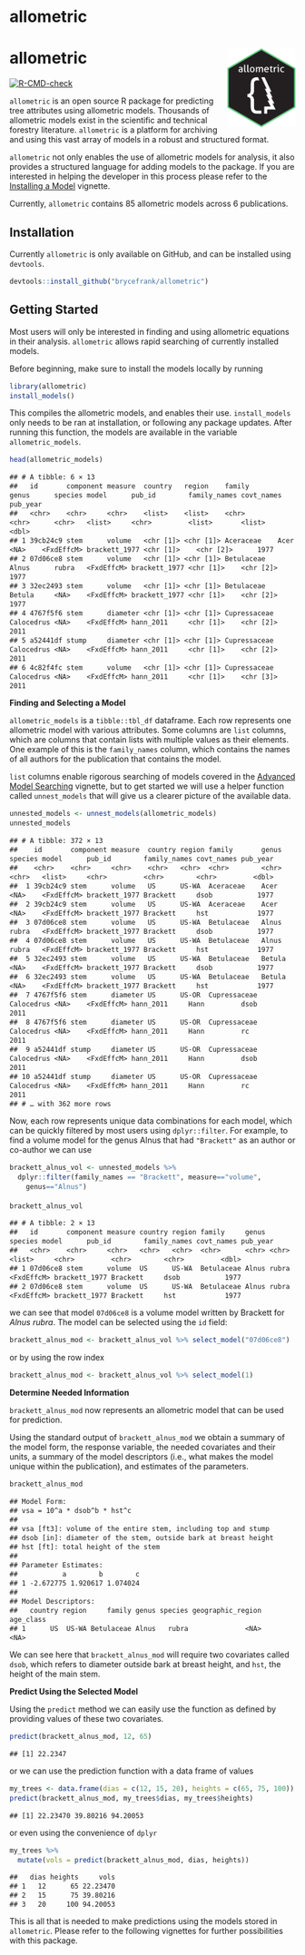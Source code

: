 allometric
================

# allometric <img src='man/figures/logo.png' align="right" height="139" /></a>

<!-- badges: start -->

[![R-CMD-check](https://github.com/brycefrank/allometric/actions/workflows/check-standard.yaml/badge.svg)](https://github.com/brycefrank/allometric/actions/workflows/check-standard.yaml)
<!-- badges: end -->

`allometric` is an open source R package for predicting tree attributes
using allometric models. Thousands of allometric models exist in the
scientific and technical forestry literature. `allometric` is a platform
for archiving and using this vast array of models in a robust and
structured format.

`allometric` not only enables the use of allometric models for analysis,
it also provides a structured language for adding models to the package.
If you are interested in helping the developer in this process please
refer to the [Installing a
Model](https://brycefrank.com/allometric/articles/installing_a_model.html)
vignette.

Currently, `allometric` contains 85 allometric models across 6
publications.

## Installation

Currently `allometric` is only available on GitHub, and can be installed
using `devtools`.

``` r
devtools::install_github("brycefrank/allometric")
```

## Getting Started

Most users will only be interested in finding and using allometric
equations in their analysis. `allometric` allows rapid searching of
currently installed models.

Before beginning, make sure to install the models locally by running

``` r
library(allometric)
install_models()
```

This compiles the allometric models, and enables their use.
`install_models` only needs to be ran at installation, or following any
package updates. After running this function, the models are available
in the variable `allometric_models`.

``` r
head(allometric_models)
```

    ## # A tibble: 6 × 13
    ##   id       component measure  country   region    family       genus      species model      pub_id        family_names covt_names pub_year
    ##   <chr>    <chr>     <chr>    <list>    <list>    <chr>        <chr>      <chr>   <list>     <chr>         <list>       <list>        <dbl>
    ## 1 39cb24c9 stem      volume   <chr [1]> <chr [1]> Aceraceae    Acer       <NA>    <FxdEffcM> brackett_1977 <chr [1]>    <chr [2]>      1977
    ## 2 07d06ce8 stem      volume   <chr [1]> <chr [1]> Betulaceae   Alnus      rubra   <FxdEffcM> brackett_1977 <chr [1]>    <chr [2]>      1977
    ## 3 32ec2493 stem      volume   <chr [1]> <chr [1]> Betulaceae   Betula     <NA>    <FxdEffcM> brackett_1977 <chr [1]>    <chr [2]>      1977
    ## 4 4767f5f6 stem      diameter <chr [1]> <chr [1]> Cupressaceae Calocedrus <NA>    <FxdEffcM> hann_2011     <chr [1]>    <chr [2]>      2011
    ## 5 a52441df stump     diameter <chr [1]> <chr [1]> Cupressaceae Calocedrus <NA>    <FxdEffcM> hann_2011     <chr [1]>    <chr [2]>      2011
    ## 6 4c82f4fc stem      volume   <chr [1]> <chr [1]> Cupressaceae Calocedrus <NA>    <FxdEffcM> hann_2011     <chr [1]>    <chr [3]>      2011

**Finding and Selecting a Model**

`allometric_models` is a `tibble::tbl_df` dataframe. Each row represents
one allometric model with various attributes. Some columns are `list`
columns, which are columns that contain lists with multiple values as
their elements. One example of this is the `family_names` column, which
contains the names of all authors for the publication that contains the
model.

`list` columns enable rigorous searching of models covered in the
[Advanced Model
Searching](https://brycefrank.com/allometric/articles/advanced_model_searching.html)
vignette, but to get started we will use a helper function called
`unnest_models` that will give us a clearer picture of the available
data.

``` r
unnested_models <- unnest_models(allometric_models)
unnested_models
```

    ## # A tibble: 372 × 13
    ##    id       component measure  country region family       genus      species model      pub_id        family_names covt_names pub_year
    ##    <chr>    <chr>     <chr>    <chr>   <chr>  <chr>        <chr>      <chr>   <list>     <chr>         <chr>        <chr>         <dbl>
    ##  1 39cb24c9 stem      volume   US      US-WA  Aceraceae    Acer       <NA>    <FxdEffcM> brackett_1977 Brackett     dsob           1977
    ##  2 39cb24c9 stem      volume   US      US-WA  Aceraceae    Acer       <NA>    <FxdEffcM> brackett_1977 Brackett     hst            1977
    ##  3 07d06ce8 stem      volume   US      US-WA  Betulaceae   Alnus      rubra   <FxdEffcM> brackett_1977 Brackett     dsob           1977
    ##  4 07d06ce8 stem      volume   US      US-WA  Betulaceae   Alnus      rubra   <FxdEffcM> brackett_1977 Brackett     hst            1977
    ##  5 32ec2493 stem      volume   US      US-WA  Betulaceae   Betula     <NA>    <FxdEffcM> brackett_1977 Brackett     dsob           1977
    ##  6 32ec2493 stem      volume   US      US-WA  Betulaceae   Betula     <NA>    <FxdEffcM> brackett_1977 Brackett     hst            1977
    ##  7 4767f5f6 stem      diameter US      US-OR  Cupressaceae Calocedrus <NA>    <FxdEffcM> hann_2011     Hann         dsob           2011
    ##  8 4767f5f6 stem      diameter US      US-OR  Cupressaceae Calocedrus <NA>    <FxdEffcM> hann_2011     Hann         rc             2011
    ##  9 a52441df stump     diameter US      US-OR  Cupressaceae Calocedrus <NA>    <FxdEffcM> hann_2011     Hann         dsob           2011
    ## 10 a52441df stump     diameter US      US-OR  Cupressaceae Calocedrus <NA>    <FxdEffcM> hann_2011     Hann         rc             2011
    ## # … with 362 more rows

Now, each row represents unique data combinations for each model, which
can be quickly filtered by most users using `dplyr::filter`. For
example, to find a volume model for the genus Alnus that had
`"Brackett"` as an author or co-author we can use

``` r
brackett_alnus_vol <- unnested_models %>%
  dplyr::filter(family_names == "Brackett", measure=="volume",
    genus=="Alnus")

brackett_alnus_vol
```

    ## # A tibble: 2 × 13
    ##   id       component measure country region family     genus species model      pub_id        family_names covt_names pub_year
    ##   <chr>    <chr>     <chr>   <chr>   <chr>  <chr>      <chr> <chr>   <list>     <chr>         <chr>        <chr>         <dbl>
    ## 1 07d06ce8 stem      volume  US      US-WA  Betulaceae Alnus rubra   <FxdEffcM> brackett_1977 Brackett     dsob           1977
    ## 2 07d06ce8 stem      volume  US      US-WA  Betulaceae Alnus rubra   <FxdEffcM> brackett_1977 Brackett     hst            1977

we can see that model `07d06ce8` is a volume model written by Brackett
for *Alnus rubra*. The model can be selected using the `id` field:

``` r
brackett_alnus_mod <- brackett_alnus_vol %>% select_model("07d06ce8")
```

or by using the row index

``` r
brackett_alnus_mod <- brackett_alnus_vol %>% select_model(1)
```

**Determine Needed Information**

`brackett_alnus_mod` now represents an allometric model that can be used
for prediction.

Using the standard output of `brackett_alnus_mod` we obtain a summary of
the model form, the response variable, the needed covariates and their
units, a summary of the model descriptors (i.e., what makes the model
unique within the publication), and estimates of the parameters.

``` r
brackett_alnus_mod
```

    ## Model Form: 
    ## vsa = 10^a * dsob^b * hst^c 
    ##  
    ## vsa [ft3]: volume of the entire stem, including top and stump
    ## dsob [in]: diameter of the stem, outside bark at breast height
    ## hst [ft]: total height of the stem
    ## 
    ## Parameter Estimates: 
    ##           a        b        c
    ## 1 -2.672775 1.920617 1.074024
    ## 
    ## Model Descriptors: 
    ##   country region     family genus species geographic_region age_class
    ## 1      US  US-WA Betulaceae Alnus   rubra              <NA>      <NA>

We can see here that `brackett_alnus_mod` will require two covariates
called `dsob`, which refers to diameter outside bark at breast height,
and `hst`, the height of the main stem.

**Predict Using the Selected Model**

Using the `predict` method we can easily use the function as defined by
providing values of these two covariates.

``` r
predict(brackett_alnus_mod, 12, 65)
```

    ## [1] 22.2347

or we can use the prediction function with a data frame of values

``` r
my_trees <- data.frame(dias = c(12, 15, 20), heights = c(65, 75, 100))
predict(brackett_alnus_mod, my_trees$dias, my_trees$heights)
```

    ## [1] 22.23470 39.80216 94.20053

or even using the convenience of `dplyr`

``` r
my_trees %>%
  mutate(vols = predict(brackett_alnus_mod, dias, heights))
```

    ##   dias heights     vols
    ## 1   12      65 22.23470
    ## 2   15      75 39.80216
    ## 3   20     100 94.20053

This is all that is needed to make predictions using the models stored
in `allometric`. Please refer to the following vignettes for further
possibilities with this package.
